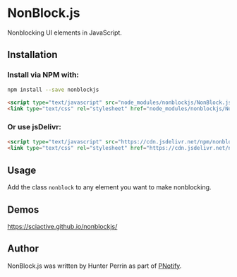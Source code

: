 # NonBlock.js

Nonblocking UI elements in JavaScript.

## Installation

### Install via NPM with:

```sh
npm install --save nonblockjs
```

```html
<script type="text/javascript" src="node_modules/nonblockjs/NonBlock.js"></script>
<link type="text/css" rel="stylesheet" href="node_modules/nonblockjs/NonBlock.css" />
```

### Or use jsDelivr:

```html
<script type="text/javascript" src="https://cdn.jsdelivr.net/npm/nonblockjs@1/NonBlock.js"></script>
<link type="text/css" rel="stylesheet" href="https://cdn.jsdelivr.net/npm/nonblockjs@1/NonBlock.css" />
```

## Usage

Add the class `nonblock` to any element you want to make nonblocking.

## Demos

https://sciactive.github.io/nonblockjs/

## Author

NonBlock.js was written by Hunter Perrin as part of [PNotify](https://github.com/sciactive/pnotify).
